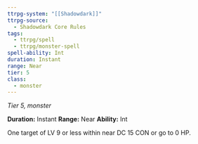 ```yaml
---
ttrpg-system: "[[Shadowdark]]"
ttrpg-source:
  - Shadowdark Core Rules
tags:
  - ttrpg/spell
  - ttrpg/monster-spell
spell-ability: Int
duration: Instant
range: Near
tier: 5
class:
  - monster
---
```

*Tier 5, monster*

**Duration:** Instant
**Range:** Near
**Ability:** Int

One target of LV 9 or less within near DC 15 CON or go to 0 HP. 
